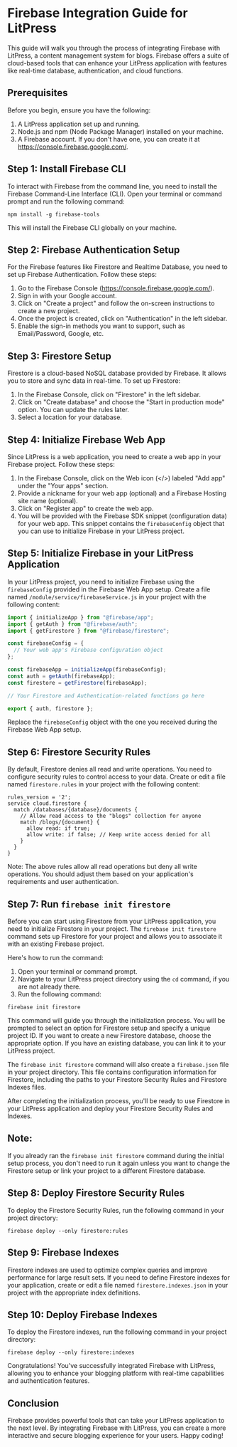 # Firebase Integration Guide for LitPress

This guide will walk you through the process of integrating Firebase with LitPress, a content management system for blogs. Firebase offers a suite of cloud-based tools that can enhance your LitPress application with features like real-time database, authentication, and cloud functions.

## Prerequisites

Before you begin, ensure you have the following:

1. A LitPress application set up and running.
2. Node.js and npm (Node Package Manager) installed on your machine.
3. A Firebase account. If you don't have one, you can create it at https://console.firebase.google.com/.

## Step 1: Install Firebase CLI

To interact with Firebase from the command line, you need to install the Firebase Command-Line Interface (CLI). Open your terminal or command prompt and run the following command:

```
npm install -g firebase-tools
```

This will install the Firebase CLI globally on your machine.

## Step 2: Firebase Authentication Setup

For the Firebase features like Firestore and Realtime Database, you need to set up Firebase Authentication. Follow these steps:

1. Go to the Firebase Console (https://console.firebase.google.com/).
2. Sign in with your Google account.
3. Click on "Create a project" and follow the on-screen instructions to create a new project.
4. Once the project is created, click on "Authentication" in the left sidebar.
5. Enable the sign-in methods you want to support, such as Email/Password, Google, etc.

## Step 3: Firestore Setup

Firestore is a cloud-based NoSQL database provided by Firebase. It allows you to store and sync data in real-time. To set up Firestore:

1. In the Firebase Console, click on "Firestore" in the left sidebar.
2. Click on "Create database" and choose the "Start in production mode" option. You can update the rules later.
3. Select a location for your database.

## Step 4: Initialize Firebase Web App

Since LitPress is a web application, you need to create a web app in your Firebase project. Follow these steps:

1. In the Firebase Console, click on the Web icon (</>) labeled "Add app" under the "Your apps" section.
2. Provide a nickname for your web app (optional) and a Firebase Hosting site name (optional).
3. Click on "Register app" to create the web app.
4. You will be provided with the Firebase SDK snippet (configuration data) for your web app. This snippet contains the `firebaseConfig` object that you can use to initialize Firebase in your LitPress project.

## Step 5: Initialize Firebase in your LitPress Application

In your LitPress project, you need to initialize Firebase using the `firebaseConfig` provided in the Firebase Web App setup. Create a file named `/module/service/firebaseService.js` in your project with the following content:

```javascript
import { initializeApp } from "@firebase/app";
import { getAuth } from "@firebase/auth";
import { getFirestore } from "@firebase/firestore";

const firebaseConfig = {
  // Your web app's Firebase configuration object
};

const firebaseApp = initializeApp(firebaseConfig);
const auth = getAuth(firebaseApp);
const firestore = getFirestore(firebaseApp);

// Your Firestore and Authentication-related functions go here

export { auth, firestore };
```

Replace the `firebaseConfig` object with the one you received during the Firebase Web App setup.

## Step 6: Firestore Security Rules

By default, Firestore denies all read and write operations. You need to configure security rules to control access to your data. Create or edit a file named `firestore.rules` in your project with the following content:

```
rules_version = '2';
service cloud.firestore {
  match /databases/{database}/documents {
    // Allow read access to the "blogs" collection for anyone
    match /blogs/{document} {
      allow read: if true;
      allow write: if false; // Keep write access denied for all
    }
  }
}
```

Note: The above rules allow all read operations but deny all write operations. You should adjust them based on your application's requirements and user authentication.

## Step 7: Run `firebase init firestore`

Before you can start using Firestore from your LitPress application, you need to initialize Firestore in your project. The `firebase init firestore` command sets up Firestore for your project and allows you to associate it with an existing Firebase project.

Here's how to run the command:

1. Open your terminal or command prompt.
2. Navigate to your LitPress project directory using the `cd` command, if you are not already there.
3. Run the following command:

```
firebase init firestore
```

This command will guide you through the initialization process. You will be prompted to select an option for Firestore setup and specify a unique project ID. If you want to create a new Firestore database, choose the appropriate option. If you have an existing database, you can link it to your LitPress project.

The `firebase init firestore` command will also create a `firebase.json` file in your project directory. This file contains configuration information for Firestore, including the paths to your Firestore Security Rules and Firestore Indexes files.

After completing the initialization process, you'll be ready to use Firestore in your LitPress application and deploy your Firestore Security Rules and Indexes.

## Note:

If you already ran the `firebase init firestore` command during the initial setup process, you don't need to run it again unless you want to change the Firestore setup or link your project to a different Firestore database.

## Step 8: Deploy Firestore Security Rules

To deploy the Firestore Security Rules, run the following command in your project directory:

```
firebase deploy --only firestore:rules
```

## Step 9: Firebase Indexes

Firestore indexes are used to optimize complex queries and improve performance for large result sets. If you need to define Firestore indexes for your application, create or edit a file named `firestore.indexes.json` in your project with the appropriate index definitions.

## Step 10: Deploy Firebase Indexes

To deploy the Firestore indexes, run the following command in your project directory:

```
firebase deploy --only firestore:indexes
```

Congratulations! You've successfully integrated Firebase with LitPress, allowing you to enhance your blogging platform with real-time capabilities and authentication features.

## Conclusion

Firebase provides powerful tools that can take your LitPress application to the next level. By integrating Firebase with LitPress, you can create a more interactive and secure blogging experience for your users. Happy coding!
